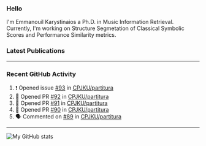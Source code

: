 ### Hello

I'm Emmanouil Karystinaios a Ph.D. in Music Information Retrieval.
Currently, I'm working on Structure Segmetation of Classical Symbolic Scores and Performance Similarity metrics.


### Latest Publications

<!-- BLOG-POST-LIST:START -->
<!-- BLOG-POST-LIST:END -->

---

### Recent GitHub Activity
  
<!--START_SECTION:activity-->
1. ❗️ Opened issue [#93](https://github.com/CPJKU/partitura/issues/93) in [CPJKU/partitura](https://github.com/CPJKU/partitura)
2. 💪 Opened PR [#92](https://github.com/CPJKU/partitura/pull/92) in [CPJKU/partitura](https://github.com/CPJKU/partitura)
3. 💪 Opened PR [#91](https://github.com/CPJKU/partitura/pull/91) in [CPJKU/partitura](https://github.com/CPJKU/partitura)
4. 💪 Opened PR [#90](https://github.com/CPJKU/partitura/pull/90) in [CPJKU/partitura](https://github.com/CPJKU/partitura)
5. 🗣 Commented on [#89](https://github.com/CPJKU/partitura/issues/89) in [CPJKU/partitura](https://github.com/CPJKU/partitura)
<!--END_SECTION:activity-->

---

![My GitHub stats](https://github-readme-stats.vercel.app/api?username=melkisedeath&show_icons=true&theme=radical)


<!--
**melkisedeath/melkisedeath** is a ✨ _special_ ✨ repository because its `README.md` (this file) appears on your GitHub profile.

Here are some ideas to get you started:

- 🔭 I’m currently working on ...
- 🌱 I’m currently learning ...
- 👯 I’m looking to collaborate on ...
- 🤔 I’m looking for help with ...
- 💬 Ask me about ...
- 📫 How to reach me: ...
- 😄 Pronouns: ...
- ⚡ Fun fact: ...
-->
